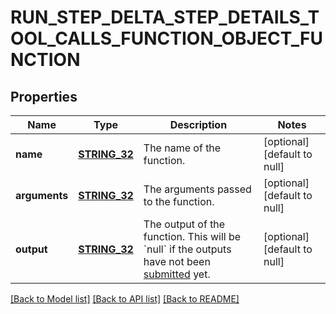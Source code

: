 # RUN_STEP_DELTA_STEP_DETAILS_TOOL_CALLS_FUNCTION_OBJECT_FUNCTION

## Properties
Name | Type | Description | Notes
------------ | ------------- | ------------- | -------------
**name** | [**STRING_32**](STRING_32.md) | The name of the function. | [optional] [default to null]
**arguments** | [**STRING_32**](STRING_32.md) | The arguments passed to the function. | [optional] [default to null]
**output** | [**STRING_32**](STRING_32.md) | The output of the function. This will be &#x60;null&#x60; if the outputs have not been [submitted](/docs/api-reference/runs/submitToolOutputs) yet. | [optional] [default to null]

[[Back to Model list]](../README.md#documentation-for-models) [[Back to API list]](../README.md#documentation-for-api-endpoints) [[Back to README]](../README.md)


